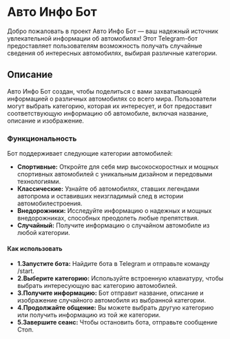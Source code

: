 # Авто Инфо Бот
Добро пожаловать в проект Авто Инфо Бот — ваш надежный источник увлекательной информации об автомобилях! Этот Telegram-бот предоставляет пользователям возможность получать случайные сведения об интересных автомобилях, выбирая различные категории.

## Описание
Авто Инфо Бот создан, чтобы поделиться с вами захватывающей информацией о различных автомобилях со всего мира. Пользователи могут выбрать категорию, которая их интересует, и бот предоставит соответствующую информацию об автомобиле, включая название, описание и изображение.

### Функциональность
Бот поддерживает следующие категории автомобилей:

- **Спортивные:** Откройте для себя мир высокоскоростных и мощных спортивных автомобилей с уникальным дизайном и передовыми технологиями.
- **Классические:** Узнайте об автомобилях, ставших легендами автопрома и оставивших неизгладимый след в истории автомобилестроения.
- **Внедорожники:** Исследуйте информацию о надежных и мощных внедорожниках, способных преодолеть любые препятствия.
- **Случайный:** Получите информацию о случайном автомобиле из любой категории.
#### Как использовать
- **1.Запустите бота:** Найдите бота в Telegram и отправьте команду /start.
- **2.Выберите категорию:** Используйте встроенную клавиатуру, чтобы выбрать интересующую вас категорию автомобилей.
- **3.Получите информацию:** Бот отправит название, описание и изображение случайного автомобиля из выбранной категории.
- **4.Продолжайте общение:** Вы можете выбрать другую категорию или получить информацию из той же категории.
- **5.Завершите сеанс:** Чтобы остановить бота, отправьте сообщение Стоп.
